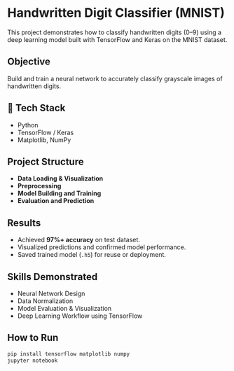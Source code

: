 #  Handwritten Digit Classifier (MNIST)

This project demonstrates how to classify handwritten digits (0–9) using a deep learning model built with TensorFlow and Keras on the MNIST dataset.

##  Objective
Build and train a neural network to accurately classify grayscale images of handwritten digits.

## 🔧 Tech Stack
- Python
- TensorFlow / Keras
- Matplotlib, NumPy

##  Project Structure
- **Data Loading & Visualization**
- **Preprocessing**
- **Model Building and Training**
- **Evaluation and Prediction**

##  Results
- Achieved **97%+ accuracy** on test dataset.
- Visualized predictions and confirmed model performance.
- Saved trained model (`.h5`) for reuse or deployment.

##  Skills Demonstrated
- Neural Network Design
- Data Normalization
- Model Evaluation & Visualization
- Deep Learning Workflow using TensorFlow

##  How to Run
```bash
pip install tensorflow matplotlib numpy
jupyter notebook

